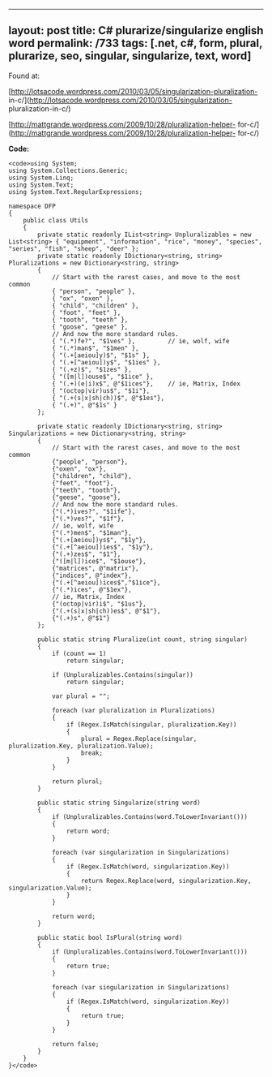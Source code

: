 ---
layout: post
title: C# plurarize/singularize english word
permalink: /733
tags: [.net, c#, form, plural, plurarize, seo, singular, singularize, text, word]
----

Found at:


[http://lotsacode.wordpress.com/2010/03/05/singularization-pluralization-
in-c/](http://lotsacode.wordpress.com/2010/03/05/singularization-
pluralization-in-c/)


[http://mattgrande.wordpress.com/2009/10/28/pluralization-helper-
for-c/](http://mattgrande.wordpress.com/2009/10/28/pluralization-helper-
for-c/)


**Code:**

    
    <code>using System;
    using System.Collections.Generic;
    using System.Linq;
    using System.Text;
    using System.Text.RegularExpressions;
    
    namespace DFP
    {
        public class Utils
        {
            private static readonly IList<string> Unpluralizables = new List<string> { "equipment", "information", "rice", "money", "species", "series", "fish", "sheep", "deer" };
            private static readonly IDictionary<string, string> Pluralizations = new Dictionary<string, string>
            {
                // Start with the rarest cases, and move to the most common
                { "person", "people" },
                { "ox", "oxen" },
                { "child", "children" },
                { "foot", "feet" },
                { "tooth", "teeth" },
                { "goose", "geese" },
                // And now the more standard rules.
                { "(.*)fe?", "$1ves" },         // ie, wolf, wife
                { "(.*)man$", "$1men" },
                { "(.+[aeiou]y)$", "$1s" },
                { "(.+[^aeiou])y$", "$1ies" },
                { "(.+z)$", "$1zes" },
                { "([m|l])ouse$", "$1ice" },
                { "(.+)(e|i)x$", @"$1ices"},    // ie, Matrix, Index
                { "(octop|vir)us$", "$1i"},
                { "(.+(s|x|sh|ch))$", @"$1es"},
                { "(.+)", @"$1s" }
            };
    
            private static readonly IDictionary<string, string> Singularizations = new Dictionary<string, string>
            {
                // Start with the rarest cases, and move to the most common
                {"people", "person"},
                {"oxen", "ox"},
                {"children", "child"},
                {"feet", "foot"},
                {"teeth", "tooth"},
                {"geese", "goose"},
                // And now the more standard rules.
                {"(.*)ives?", "$1ife"},
                {"(.*)ves?", "$1f"},
                // ie, wolf, wife
                {"(.*)men$", "$1man"},
                {"(.+[aeiou])ys$", "$1y"},
                {"(.+[^aeiou])ies$", "$1y"},
                {"(.+)zes$", "$1"},
                {"([m|l])ice$", "$1ouse"},
                {"matrices", @"matrix"},
                {"indices", @"index"},
                {"(.+[^aeiou])ices$","$1ice"},
                {"(.*)ices", @"$1ex"},
                // ie, Matrix, Index
                {"(octop|vir)i$", "$1us"},
                {"(.+(s|x|sh|ch))es$", @"$1"},
                {"(.+)s", @"$1"}
            };
    
            public static string Pluralize(int count, string singular)
            {
                if (count == 1)
                    return singular;
    
                if (Unpluralizables.Contains(singular))
                    return singular;
    
                var plural = "";
    
                foreach (var pluralization in Pluralizations)
                {
                    if (Regex.IsMatch(singular, pluralization.Key))
                    {
                        plural = Regex.Replace(singular, pluralization.Key, pluralization.Value);
                        break;
                    }
                }
    
                return plural;
            }
    
            public static string Singularize(string word)
            {
                if (Unpluralizables.Contains(word.ToLowerInvariant()))
                {
                    return word;
                }
    
                foreach (var singularization in Singularizations)
                {
                    if (Regex.IsMatch(word, singularization.Key))
                    {
                        return Regex.Replace(word, singularization.Key, singularization.Value);
                    }
                }
    
                return word;
            }
    
            public static bool IsPlural(string word)
            {
                if (Unpluralizables.Contains(word.ToLowerInvariant()))
                {
                    return true;
                }
    
                foreach (var singularization in Singularizations)
                {
                    if (Regex.IsMatch(word, singularization.Key))
                    {
                        return true;
                    }
                }
    
                return false;
            }
        }
    }</code>


